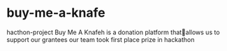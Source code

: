 # buy-me-a-knafe
hacthon-project
Buy Me A Knafeh is a donation platform thatallows us to support our grantees
our team took first place prize in hackathon

